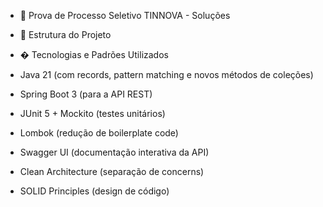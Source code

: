 - 🚀 Prova de Processo Seletivo TINNOVA - Soluções
- 📂 Estrutura do Projeto
  
- � Tecnologias e Padrões Utilizados
- Java 21 (com records, pattern matching e novos métodos de coleções)
- Spring Boot 3 (para a API REST)
- JUnit 5 + Mockito (testes unitários)
- Lombok (redução de boilerplate code)
- Swagger UI (documentação interativa da API)
- Clean Architecture (separação de concerns)
- SOLID Principles (design de código)
